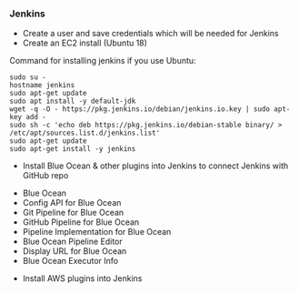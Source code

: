 
### Jenkins

* Create a user and save credentials which will be needed for Jenkins
* Create an EC2 install (Ubuntu 18)

Command for installing jenkins if you use Ubuntu:
```
sudo su -
hostname jenkins
sudo apt-get update
sudo apt install -y default-jdk
wget -q -O - https://pkg.jenkins.io/debian/jenkins.io.key | sudo apt-key add -
sudo sh -c 'echo deb https://pkg.jenkins.io/debian-stable binary/ > /etc/apt/sources.list.d/jenkins.list'
sudo apt-get update
sudo apt-get install -y jenkins
```

* Install Blue Ocean & other plugins into Jenkins to connect Jenkins with GitHub repo
- Blue Ocean
- Config API for Blue Ocean
- Git Pipeline for Blue Ocean
- GitHub Pipeline for Blue Ocean
- Pipeline Implementation for Blue Ocean
- Blue Ocean Pipeline Editor
- Display URL for Blue Ocean
- Blue Ocean Executor Info

* Install AWS plugins into Jenkins
<!-- https://aws.amazon.com/blogs/devops/set-up-a-build-pipeline-with-jenkins-and-amazon-ecs/ -->